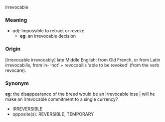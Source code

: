 irrevocable
### Meaning
+ _adj_: Impossible to retract or revoke
    + __eg__: an irrevocable decision

### Origin

[irrevocable irrevocably] late Middle English: from Old French, or from Latin irrevocabilis, from in- ‘not’ + revocabilis ‘able to be revoked’ (from the verb revocare).

### Synonym

__eg__: the disappearance of the breed would be an irrevocable loss | will he make an irrevocable commitment to a single currency?

+ IRREVERSIBLE
+ opposite(s): REVERSIBLE; TEMPORARY



